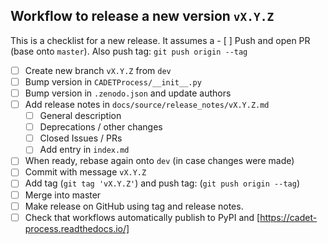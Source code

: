 ## Workflow to release a new version `vX.Y.Z`
This is a checklist for a new release.
It assumes a - [ ] Push and open PR (base onto `master`). Also push tag: `git push origin --tag`

- [ ] Create new branch `vX.Y.Z` from `dev`
- [ ] Bump version in `CADETProcess/__init__.py`
- [ ] Bump version in `.zenodo.json` and update authors
- [ ] Add release notes in `docs/source/release_notes/vX.Y.Z.md`
  - [ ] General description
  - [ ] Deprecations / other changes
  - [ ] Closed Issues / PRs
  - [ ] Add entry in `index.md`
- [ ] When ready, rebase again onto `dev` (in case changes were made)
- [ ] Commit with message `vX.Y.Z`
- [ ] Add tag (`git tag 'vX.Y.Z'`) and push tag: (`git push origin --tag`)
- [ ] Merge into master
- [ ] Make release on GitHub using tag and release notes.
- [ ] Check that workflows automatically publish to PyPI and [https://cadet-process.readthedocs.io/]
